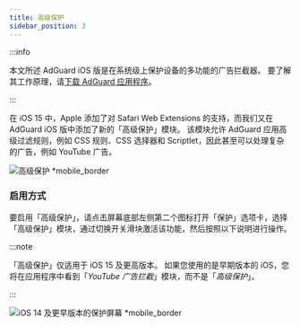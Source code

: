 ```yaml
---
title: 高级保护
sidebar_position: 3
---
```


:::info

本文所述 AdGuard iOS 版是在系统级上保护设备的多功能的广告拦截器。 要了解其工作原理，请[下载 AdGuard 应用程序](https://agrd.io/download-kb-adblock)。

:::

在 iOS 15 中，Apple 添加了对 Safari Web Extensions 的支持，而我们又在 AdGuard iOS 版中添加了新的「高级保护」模块。 该模块允许 AdGuard 应用高级过滤规则，例如 CSS 规则、CSS 选择器和 Scriptlet，因此甚至可以处理复杂的广告，例如 YouTube 广告。

![高级保护 \*mobile\_border](https://cdn.adtidy.org/public/Adguard/kb/iOS/features/protection_screen_15_en.jpeg)

### 启用方式

要启用「高级保护」，请点击屏幕底部左侧第二个图标打开「保护」选项卡，选择「高级保护」模块，通过切换开关滑块激活该功能，然后按照以下说明进行操作。

:::note

「高级保护」仅适用于 iOS 15 及更高版本。 如果您使用的是早期版本的 iOS，您将在应用程序中看到「_YouTube 广告拦截_」模块，而不是「_高级保护_」。

:::

![iOS 14 及更早版本的保护屏幕 \*mobile\_border](https://cdn.adtidy.org/public/Adguard/kb/iOS/features/protection_screen_14_en.jpeg)
